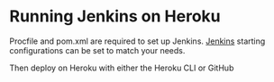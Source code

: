 # Running Jenkins on Heroku

Procfile and pom.xml are required to set up Jenkins. 
[Jenkins](https://wiki.jenkins-ci.org/display/JENKINS/Starting+and+Accessing+Jenkins) starting configurations can be set to match your needs.

Then deploy on Heroku with either the Heroku CLI or GitHub
